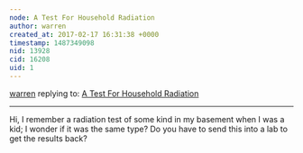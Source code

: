 ```yaml
---
node: A Test For Household Radiation
author: warren
created_at: 2017-02-17 16:31:38 +0000
timestamp: 1487349098
nid: 13928
cid: 16208
uid: 1
---
```




[warren](../profile/warren) replying to: [A Test For Household Radiation](../notes/Dave-O/02-14-2017/a-test-for-household-radiation)

----
Hi, I remember a radiation test of some kind in my basement when I was a kid; I wonder if it was the same type? Do you have to send this into a lab to get the results back? 